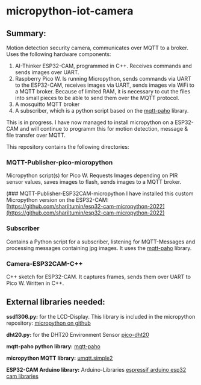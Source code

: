 # micropython-iot-camera

## Summary:
Motion detection security camera, communicates over MQTT to a broker. Uses the following hardware components: 
 
1. AI-Thinker ESP32-CAM, programmed in C++. Receives commands and sends images over UART. 
2. Raspberry Pico W. Is running Micropython, sends commands via UART to the ESP32-CAM, receives images via UART, sends images via WiFi to a MQTT broker. Because of limited RAM, it is necessary to cut the files into small pieces to be able to send them over the MQTT protocol. 
3. A mosquitto MQTT broker
4. A subscriber, which is a python script based on the [mqtt-paho](https://pypi.org/project/paho-mqtt/) library.

This is in progress. I have now managed to install micropython on a ESP32-CAM and will continue to programm this for motion detection, message & file transfer over MQTT.


This repository contains the following directories:

### MQTT-Publisher-pico-micropython
Micropython script(s) for Pico W. Requests Images depending on PIR sensor values, saves images to flash, sends images to a MQTT broker.

(### MQTT-Publisher-ESP32CAM-micropython
I have installed this custom Micropython version on the ESP32-CAM: [https://github.com/shariltumin/esp32-cam-micropython-2022](https://github.com/shariltumin/esp32-cam-micropython-2022)

### Subscriber
Contains a Python script for a subscriber, listening for MQTT-Messages and processing messages containing jpg images. It uses the [mqtt-paho](https://pypi.org/project/paho-mqtt/) library.

### Camera-ESP32CAM-C++
C++ sketch for ESP32-CAM. It captures frames, sends them over UART to Pico W. Written in C++.


## External libraries needed:

__ssd1306.py:__ 
for the LCD-Display. This library is included in the micropython repository: 
[micropython on github](https://github.com/micropython/micropython)

__dht20.py:__
for the DHT20 Environment Sensor
[pico-dht20](https://github.com/flrrth/pico-dht20)

__mqtt-paho python library:__
[mqtt-paho](https://pypi.org/project/paho-mqtt/)

__micropython MQTT library:__
[umqtt.simple2](https://github.com/fizista/micropython-umqtt.simple2)

__ESP32-CAM Arduino library:__
Arduino-Libraries
[espressif arduino esp32 cam libraries](https://github.com/espressif/arduino-esp32/tree/master/libraries/ESP32/examples/Camera/CameraWebServer)
